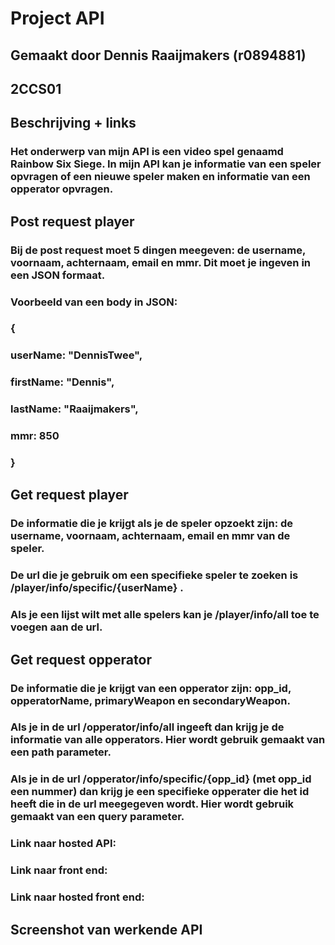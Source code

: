 # Project API
## Gemaakt door Dennis Raaijmakers (r0894881)
## 2CCS01

## Beschrijving + links
### Het onderwerp van mijn API is een video spel genaamd Rainbow Six Siege. In mijn API kan je informatie van een speler opvragen of een nieuwe speler maken en informatie van een opperator opvragen.

## Post request player
### Bij de post request moet 5 dingen meegeven: de username, voornaam, achternaam, email en mmr. Dit moet je ingeven in een JSON formaat.
### Voorbeeld van een body in JSON:
### {
### userName: "DennisTwee",
### firstName: "Dennis",
### lastName: "Raaijmakers",
### mmr: 850
### }

## Get request player
### De informatie die je krijgt als je de speler opzoekt zijn: de username, voornaam, achternaam, email en mmr van de speler. 
### De url die je gebruik om een specifieke speler te zoeken is /player/info/specific/{userName} .
### Als je een lijst wilt met alle spelers kan je /player/info/all toe te voegen aan de url.

## Get request opperator
### De informatie die je krijgt van een opperator zijn: opp_id, opperatorName, primaryWeapon en secondaryWeapon.
### Als je in de url /opperator/info/all ingeeft dan krijg je de informatie van alle opperators. Hier wordt gebruik gemaakt van een path parameter.

### Als je in de url /opperator/info/specific/{opp_id} (met opp_id een nummer) dan krijg je een specifieke opperater die het id heeft die in de url meegegeven wordt. Hier wordt gebruik gemaakt van een query parameter.

### Link naar hosted API:
### Link naar front end:
### Link naar hosted front end: 

## Screenshot van werkende API

